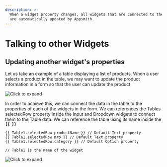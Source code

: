 ```yaml
---
description: >-
  When a widget property changes, all widgets that are connected to the property
  are automatically updated by Appsmith.
---
```


# Talking to other Widgets

## Updating another widget's properties

Let us take an example of a table displaying a list of products. When a user selects a product in the table, we may want to update the product information in a form so that the user can update the product.

![Click to expand](../../.gitbook/assets/table-form.gif)

In order to achieve this, we can connect the data in the table to the properties of each of the widgets in the form. We can references the Tables selectedRow property inside the Input and Dropdown widgets to connect them to the Table data. We can reference the table using its name inside the **`{{ }}`**

```text
{{ Table1.selectedRow.productName }} // Default Text property
{{ Table1.selectedRow.mrp }} // Default Text property
{{ Table1.selectedRow.category }} // Default Option property

// Table1 is the name of the widget
```

![Click to expand](../../.gitbook/assets/form-table.gif)

